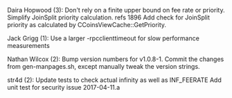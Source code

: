 
Daira Hopwood (3):
      Don't rely on a finite upper bound on fee rate or priority.
      Simplify JoinSplit priority calculation. refs 1896
      Add check for JoinSplit priority as calculated by CCoinsViewCache::GetPriority.

Jack Grigg (1):
      Use a larger -rpcclienttimeout for slow performance measurements

Nathan Wilcox (2):
      Bump version numbers for v1.0.8-1.
      Commit the changes from gen-manpages.sh, except manually tweak the version strings.

str4d (2):
      Update tests to check actual infinity as well as INF_FEERATE
      Add unit test for security issue 2017-04-11.a
